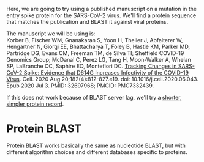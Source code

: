 Here, we are going to try using a published manuscript on a mutation in the entry spike protein for the SARS-CoV-2 virus. We'll find a protein sequence that matches the publication and BLAST it against viral proteins.  


The manuscript we will be using is:  
Korber B, Fischer WM, Gnanakaran S, Yoon H, Theiler J, Abfalterer W, Hengartner N, Giorgi EE, Bhattacharya T, Foley B, Hastie KM, Parker MD, Partridge DG, Evans CM, Freeman TM, de Silva TI; Sheffield COVID-19 Genomics Group; McDanal C, Perez LG, Tang H, Moon-Walker A, Whelan SP, LaBranche CC, Saphire EO, Montefiori DC. [Tracking Changes in SARS-CoV-2 Spike: Evidence that D614G Increases Infectivity of the COVID-19 Virus](https://pmc.ncbi.nlm.nih.gov/articles/PMC7332439/). Cell. 2020 Aug 20;182(4):812-827.e19. doi: 10.1016/j.cell.2020.06.043. Epub 2020 Jul 3. PMID: 32697968; PMCID: PMC7332439.  

If this does not work because of BLAST server lag, we'll try a [shorter, simpler protein record](https://www.ncbi.nlm.nih.gov/protein/YP_401672.1).  

# Protein BLAST
Protein BLAST works basically the same as nucleotide BLAST, but with different algorithm choices and different databases specific to proteins.  



